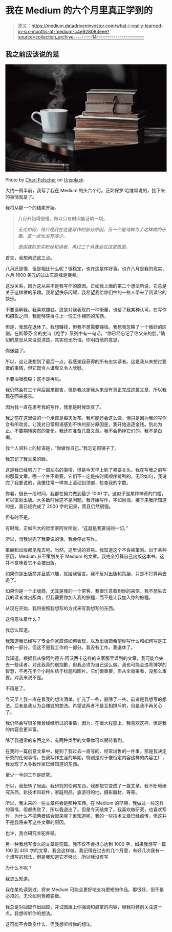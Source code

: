 # 我在 Medium 的六个月里真正学到的

> 原文：<https://medium.datadriveninvestor.com/what-i-really-learned-in-six-months-at-medium-c4e928083eee?source=collection_archive---------14----------------------->

## 我之前应该说的是

![](img/58ed9a4607940b06904b0026a91ca6c6.png)

Photo by [Charl Folscher](https://unsplash.com/@charlfolscher?utm_source=medium&utm_medium=referral) on [Unsplash](https://unsplash.com?utm_source=medium&utm_medium=referral)

大约一周半前，我写了我在 Medium 的头六个月。正如保罗·哈维常说的，接下来的事情就是了。

我将从那一个的结尾开始。

> 八月开始得很慢，所以只有时间能证明一切。
> 
> *无论如何，钱只是我在这里写作的部分原因。另一个是纯粹为了这样做的乐趣，这一点也没有减少。*
> 
> *感谢我的忠实粉丝和读者，再过三个月我会在这里报道。*

首先，我想阐述这三点。

八月还是慢，但是相比什么呢？很稳定，也许这是件好事。也许八月是我的现实，六月 1600 美元的过山车高峰是侥幸。

这没关系，因为这从来不是我写作的原因。正如我上面的第二个想法所说，它总是关于这样做的乐趣。我希望快乐闪耀，我希望我给你们中的一些人带来了阅读它的快乐。

不要误解我。我喜欢赚钱。这是对我表现的一种衡量，也给了我某种认可。在写作和摄影之间，我能够获得与上一份工作相同的东西。

但是，我现在退休了。我想赚钱，但我不想需要赚钱。我想我忽略了一个微妙的区别。在斯蒂芬·金的史诗《枪手》系列中有一句话，“你已经忘记了你父亲的脸。”确切的意思从来没说清楚，其实也无所谓。你明白他的意思。

你迷路了。

所以，这让我想到了最后一点。我感谢我获得的所有忠实读者。这是我从未想过要做的事情，但它既令人谦卑又令人欣慰。

不要泪眼模糊；这不是再见。

我仍然会在三个月后回来报告，但是我决定我从来没有真正完成这篇文章，所以我现在回来报告。

因为我一直在思考我的写作，我想是时候改变了。

我之前在这里做的一个承诺是每天发布。我可能还会这么做，但只是因为我的写作会有所改变。让我对日常用语感到不快的部分原因是，我开始追逐金钱。到此为止。不要期待突然的变化。我还在准备几篇文章。我不会扔掉它们的。我不是白痴。

我个人资料上的标语是，“你做你自己。”我忘记照镜子了。

我忘记了我父亲的脸。

这是我已经努力了一周左右的事情，但是今天早上到了紧要关头。我在写我之前写的那篇文章。哪一个并不重要，它们不一定是按时间顺序排列的。无论如何，我说完了我要说的，我像往常一样向上滚动到顶部，检查我的字数。

你看，很长一段时间，我都在努力做到最少 1000 字。这似乎是某种神奇的门槛，可以策划出版。大多数时候这不是问题。我开始写作，字如泉涌，接下来我所知道的是，我已经完成了 2000 字的记录，而且仍然很强。

但有时不是。

有时候，正如伟大的哲学家阿甘所说，“这就是我要说的一切。”

所以，当我说完了我要说的话，我会停止写作。

策展和出版都见鬼去吧。当然，这里说的容易。我知道这个不会被策划。出于某种原因，Medium 从不策划关于 Medium 的文章。我完全打算自己出版这本书。这并不意味着它不会被出版。

如果你是出版商并且感兴趣，就给我留言。我不反对出版和策展，只是不打算再去追了。

如果你是一个出版商，尤其是我的一个常客，我很乐意收到你的来信。我不想失去我的读者或出版商，但我需要你加入我的旅程，而不是让我加入你的旅程。

从现在开始，我将按照我想写的方式来写我想写的东西。

这将意味着什么？

我怎么知道。

我知道我已经写了专业作家应该如何表现，以及出版商希望你写什么和如何写是工作的一部分。但这不是我工作的一部分。我没有工作。我退休了。

我知道，根据我从像阿约德吉·阿沃西卡这样的专家那里读到的文章，我可能会失去一些读者。对此我真的很抱歉，但我必须为自己这么做。我也可能会违背博学的智慧，不再花半个小时纠结于标题和图片。它们很重要，但从全局来看，没那么重要。对我来说不是。

不再是了。

今天早上我一直在看我的想法清单，扩充了一些，删除了一些。前者是我想写的想法。后者是我认为会赚钱的想法。希望这两者不是互相排斥的，但是我不再关心了。

我仍然会写很多我曾经经历过的事情，因为，在很大程度上，我喜欢这样，但是我的内容会更丰富。

除了我通常的东西之外，有两种类型的文章你可以期待看到。

在我的一篇创意文章中，提到了我过去一直写的、经常出售的一件事。那是我决定研究的任何事情。在我写作生涯的早期，特别是对于像恒定内容这样的内容工厂，我发现了大多数作家已经知道的东西。

至少一半的工作是研究。

所以，我扭转了局面。我研究的任何东西，我都把它变成了一篇文章。我不断地研究东西，新技术和软件，家庭用品，旅游目的地，摄影器材，等等。

所以，我未来的一些文章将会是那种东西。在 Medium 的早期，我做过一些这样的事情，但都失败了，所以我退出了。但是今天结束了。我喜欢做研究，也喜欢写作，为什么不把两者结合起来呢？谁知道呢，我的一些技术文章已经疯传，但这并不是我将来写这些文章的原因。

也许，我会研究羊驼养殖。

另一种我想写很久的文章是短篇。我不仅不会担心达到 1000 字，如果我想写一篇 100 到 400 字的文章，我会这样做。我记得在过去的几个月里，有好几次我有一个想写的想法，但是我知道它不够长，所以我没有写

为什么不呢？

我怎么知道。

我在某处读到过，将来 Medium 可能会更好地支持更短的作品。那很好，但不是必须的。无论如何我都要做。

我总是对回应作出回应，并试图跟上你强调和鼓掌的内容，但我将特别关注这一点。我想听听你的想法。

这可能不会改变什么，但我想听听你的想法。